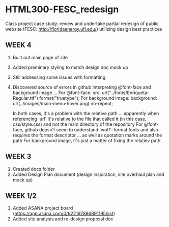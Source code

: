# HTML300-FESC_redesign
Class project case study: review and undertake partial redesign of public website (FESC: http://floridaenergy.ufl.edu/) utilizing design best practices

## WEEK 4
  1. Built out main page of site
  2. Added preminary styling to match design doc mock up
  3. Still addressing some issues with formatting
  4. Discovered source of errors in github interpreting @font-face and background image ...
     For @font-face:
       src: url("../fonts/Enriqueta-Regular.ttf") format("truetype");
     For background image:
       background: url(../images/main-menu-hover.png) no-repeat;
       
     In both cases, it's a problem with the relative path ... apparently when referencing 'url' it's relative to the file that called it (in this case, css/style.css) and not the main directory of the repository
     For @font-face, github doesn't seem to understand 'woff'-format fonts and also requires the format descriptor ... as well as quotation marks around the path
     For background image, it's just a matter of fixing the relatiev path
  
## WEEK 3
  1. Created docs folder
  2. Added Design Plan document (design inspiration, site overhaul plan and mock up)

## WEEK 1/2
  1. Added ASANA project board (https://app.asana.com/0/622197886891195/list)
  2. Added site analysis and re-design proposal doc
  

